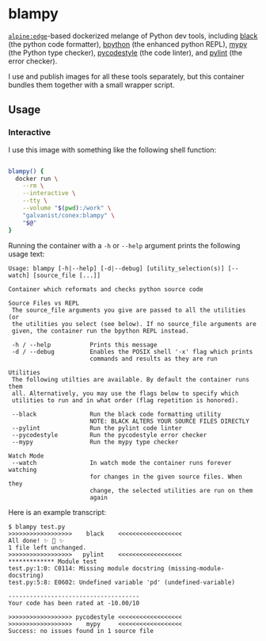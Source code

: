 # blampy

[`alpine:edge`](https://hub.docker.com/_/alpine/)-based dockerized melange of Python dev tools, including [black](https://black.readthedocs.io/en/stable/) (the python code formatter), [bpython](https://bpython-interpreter.org/) (the enhanced python REPL), [mypy](https://github.com/python/mypy) (the Python type checker), [pycodestyle](https://pycodestyle.pycqa.org/) (the code linter), and [pylint](https://www.pylint.org/) (the error checker).

I use and publish images for all these tools separately, but this container bundles them together with a small wrapper script.

## Usage

### Interactive

I use this image with something like the following shell function:

```sh

blampy() {
  docker run \
    --rm \
    --interactive \
    --tty \
    --volume "$(pwd):/work" \
    "galvanist/conex:blampy" \
    "$@"
}

```

Running the container with a `-h` or `--help` argument prints the following usage text:

```
Usage: blampy [-h|--help] [-d|--debug] [utility_selection(s)] [--watch] [source_file [...]]

Container which reformats and checks python source code

Source Files vs REPL
 The source_file arguments you give are passed to all the utilities (or
 the utilities you select (see below). If no source_file arguments are
 given, the container run the bpython REPL instead.

 -h / --help           Prints this message
 -d / --debug          Enables the POSIX shell '-x' flag which prints
                       commands and results as they are run

Utilities
 The following utilties are available. By default the container runs them
 all. Alternatively, you may use the flags below to specify which
 utilities to run and in what order (flag repetition is honored).

 --black               Run the black code formatting utility
                       NOTE: BLACK ALTERS YOUR SOURCE FILES DIRECTLY
 --pylint              Run the pylint code linter
 --pycodestyle         Run the pycodestyle error checker
 --mypy                Run the mypy type checker

Watch Mode
 --watch               In watch mode the container runs forever watching
                       for changes in the given source files. When they
                       change, the selected utilities are run on them
                       again
```

Here is an example transcript:

```
$ blampy test.py
>>>>>>>>>>>>>>>>>>    black    <<<<<<<<<<<<<<<<<<
All done! ✨ 🍰 ✨
1 file left unchanged.
>>>>>>>>>>>>>>>>>>   pylint    <<<<<<<<<<<<<<<<<<
************* Module test
test.py:1:0: C0114: Missing module docstring (missing-module-docstring)
test.py:5:8: E0602: Undefined variable 'pd' (undefined-variable)

-------------------------------------
Your code has been rated at -10.00/10

>>>>>>>>>>>>>>>>>> pycodestyle <<<<<<<<<<<<<<<<<<
>>>>>>>>>>>>>>>>>>    mypy     <<<<<<<<<<<<<<<<<<
Success: no issues found in 1 source file
```